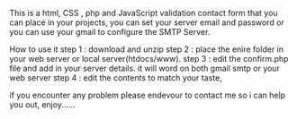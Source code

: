 This is a html, CSS , php  and JavaScript validation contact form that you can place in your projects, 
you can set your server email and password or you can use your gmail to configure the SMTP Server.

How to use it
step 1 : download and unzip
step 2 : place the enire folder in your web server or local server(htdocs/www).
step 3 : edit the confirm.php file and add in your server details. it will word on both gmail smtp or your web server
step 4 : edit the contents to match your taste, 

if you encounter any problem please endevour to contact me so i can help you out, enjoy......
